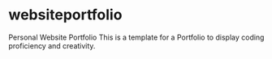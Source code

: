 # websiteportfolio
Personal Website Portfolio
This is a template for a Portfolio to display coding proficiency and creativity.
